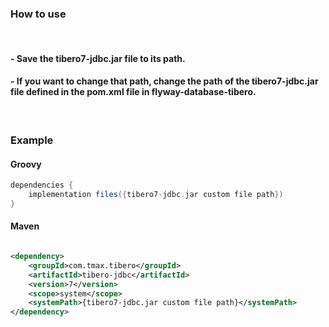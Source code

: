 ### How to use

<br>

#### - Save the tibero7-jdbc.jar file to its path.

#### - If you want to change that path, change the path of the tibero7-jdbc.jar file defined in the pom.xml file in flyway-database-tibero.

<br>

### Example

#### Groovy
``` groovy
dependencies {
    implementation files({tibero7-jdbc.jar custom file path})
}
```
#### Maven
``` xml

<dependency>
    <groupId>com.tmax.tibero</groupId>
    <artifactId>tibero-jdbc</artifactId>
    <version>7</version>
    <scope>system</scope>
    <systemPath>{tibero7-jdbc.jar custom file path}</systemPath>
</dependency>

```
